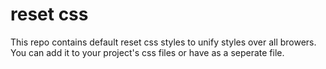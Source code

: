# reset css
This repo contains default reset css styles to unify styles over all browers.
You can add it to your project's css files or have as a seperate file.
